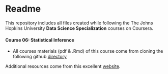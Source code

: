 # Readme

This repository includes all files created while following the The Johns Hopkins University **Data Science Specialization** courses on Coursera.

#### Course 06: Statistical Inference

+ All courses materials (pdf & .Rmd) of this course come from cloning the following github [directory](https://github.com/bcaffo/courses/tree/master/06_StatisticalInference)

Additional resources come from this excellent [website](http://stattrek.com/tutorials/ap-statistics-tutorial.aspx ).
